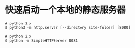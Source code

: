 # 快速启动一个本地的静态服务器

```shell
# python 3.x
$ python3 -m http.server [--directory site-folder] [8080]

# python 2.x
$ python -m SimpleHTTPServer 8081
```
